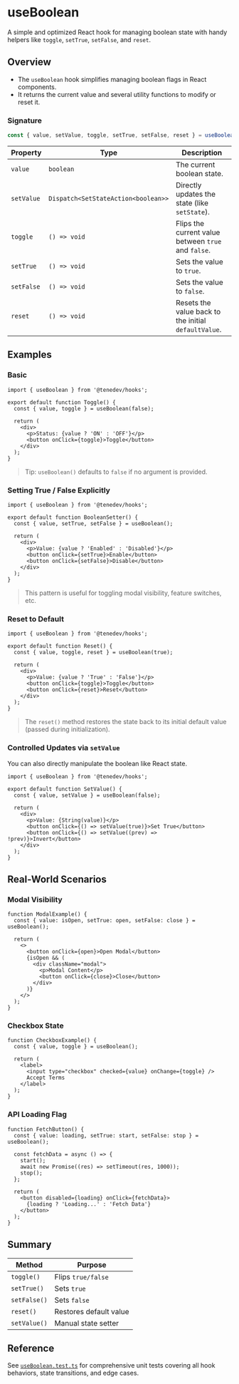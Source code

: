 # useBoolean

A simple and optimized React hook for managing boolean state with handy helpers like `toggle`, `setTrue`, `setFalse`, and `reset`.

## Overview

- The `useBoolean` hook simplifies managing boolean flags in React components.
- It returns the current value and several utility functions to modify or reset it.

### Signature

```ts
const { value, setValue, toggle, setTrue, setFalse, reset } = useBoolean(defaultValue?: boolean);
```

| Property   | Type                                | Description                                          |
| ---------- | ----------------------------------- | ---------------------------------------------------- |
| `value`    | `boolean`                           | The current boolean state.                           |
| `setValue` | `Dispatch<SetStateAction<boolean>>` | Directly updates the state (like `setState`).        |
| `toggle`   | `() => void`                        | Flips the current value between `true` and `false`.  |
| `setTrue`  | `() => void`                        | Sets the value to `true`.                            |
| `setFalse` | `() => void`                        | Sets the value to `false`.                           |
| `reset`    | `() => void`                        | Resets the value back to the initial `defaultValue`. |

## Examples

### Basic

```tsx
import { useBoolean } from '@tenedev/hooks';

export default function Toggle() {
  const { value, toggle } = useBoolean(false);

  return (
    <div>
      <p>Status: {value ? 'ON' : 'OFF'}</p>
      <button onClick={toggle}>Toggle</button>
    </div>
  );
}
```

> Tip: `useBoolean()` defaults to `false` if no argument is provided.

### Setting True / False Explicitly

```tsx
import { useBoolean } from '@tenedev/hooks';

export default function BooleanSetter() {
  const { value, setTrue, setFalse } = useBoolean();

  return (
    <div>
      <p>Value: {value ? 'Enabled' : 'Disabled'}</p>
      <button onClick={setTrue}>Enable</button>
      <button onClick={setFalse}>Disable</button>
    </div>
  );
}
```

> This pattern is useful for toggling modal visibility, feature switches, etc.

### Reset to Default

```tsx
import { useBoolean } from '@tenedev/hooks';

export default function Reset() {
  const { value, toggle, reset } = useBoolean(true);

  return (
    <div>
      <p>Value: {value ? 'True' : 'False'}</p>
      <button onClick={toggle}>Toggle</button>
      <button onClick={reset}>Reset</button>
    </div>
  );
}
```

> The `reset()` method restores the state back to its initial default value (passed during initialization).

### Controlled Updates via `setValue`

You can also directly manipulate the boolean like React state.

```tsx
import { useBoolean } from '@tenedev/hooks';

export default function SetValue() {
  const { value, setValue } = useBoolean(false);

  return (
    <div>
      <p>Value: {String(value)}</p>
      <button onClick={() => setValue(true)}>Set True</button>
      <button onClick={() => setValue((prev) => !prev)}>Invert</button>
    </div>
  );
}
```

## Real-World Scenarios

### Modal Visibility

```tsx
function ModalExample() {
  const { value: isOpen, setTrue: open, setFalse: close } = useBoolean();

  return (
    <>
      <button onClick={open}>Open Modal</button>
      {isOpen && (
        <div className="modal">
          <p>Modal Content</p>
          <button onClick={close}>Close</button>
        </div>
      )}
    </>
  );
}
```

### Checkbox State

```tsx
function CheckboxExample() {
  const { value, toggle } = useBoolean();

  return (
    <label>
      <input type="checkbox" checked={value} onChange={toggle} />
      Accept Terms
    </label>
  );
}
```

### API Loading Flag

```tsx
function FetchButton() {
  const { value: loading, setTrue: start, setFalse: stop } = useBoolean();

  const fetchData = async () => {
    start();
    await new Promise((res) => setTimeout(res, 1000));
    stop();
  };

  return (
    <button disabled={loading} onClick={fetchData}>
      {loading ? 'Loading...' : 'Fetch Data'}
    </button>
  );
}
```

## Summary

| Method       | Purpose                |
| ------------ | ---------------------- |
| `toggle()`   | Flips `true/false`     |
| `setTrue()`  | Sets `true`            |
| `setFalse()` | Sets `false`           |
| `reset()`    | Restores default value |
| `setValue()` | Manual state setter    |

## Reference

See [`useBoolean.test.ts`](../src/useBoolean.test.ts) for comprehensive unit tests covering all hook behaviors, state transitions, and edge cases.
